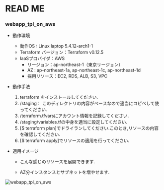 # READ ME

### webapp_tpl_on_aws

- 動作環境
  - 動作OS : Linux laptop 5.4.12-arch1-1
  - Terraform バージョン：Terraform v0.12.5
  - IaaSプロバイダ：AWS
    - リージョン：ap-northeast-1（東京リージョン）
    - AZ : ap-northeast-1a, ap-northeast-1c, ap-northeast-1d
    - 採用リソース：EC2, RDS, ALB, S3, VPC
- 動作手法
  1. terraform をインストールしてください.
  2. /staging： このディレクトリの内容がベースなので適当にコピペして使ってください.
  3. /terraform.tfvarsにアカウント情報を記録してください.
  4. /staging/variables.tfの中身を適当に設定してください.
  5. [$ terraform plan]でドライランしてください.このとき,リソースの内容を確認してください.
  6. [$ terraform apply]でリソースの適用を行ってください.

- 適用イメージ

  - こんな感じのリソースを展開できます.

  - AZ分インスタンスとサブネットを増やせます.

![webapp_tpl_on_aws](https://user-images.githubusercontent.com/35569302/72770639-d27a6980-3c41-11ea-8232-8d08f0ada0e3.png)


